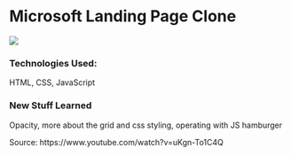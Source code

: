 # Microsoft Landing Page Clone

<img src="../assets/microsoft-landing-page-screenshot">

<h3>Technologies Used: </h3>
<p>HTML, CSS, JavaScript</p>

<h3>New Stuff Learned</h3>
<p>Opacity, more about the grid and css styling, operating with JS hamburger</p>
<p>Source: https://www.youtube.com/watch?v=uKgn-To1C4Q</p>
